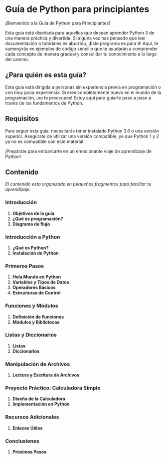 # Guía de Python para principiantes

¡Bienvenido a la Guía de Python para Principiantes!

Esta guía está diseñada para aquellos que desean aprender Python 3 de una manera práctica y divertida. Si alguna vez has pensado que leer documentación o tutoriales es aburrido, ¡Este programa es para ti! Aquí, te sumergirás en ejemplos de código sencillo que te ayudarán a comprender cada concepto de manera gradual y consolidar tu conocimiento a lo largo del camino.


## ¿Para quién es esta guía?

Esta guía está dirigida a personas sin experiencia previa en programación o con muy poca experiencia. Si eres completamente nuevo en el mundo de la programación, ¡no te preocupes! Estoy aquí para guiarte paso a paso a través de los fundamentos de Python.

## Requisitos

Para seguir esta guía, necesitarás tener instalado Python 3.6 o una versión superior. Asegúrate de utilizar una versión compatible, ya que Python 1 y 2 ya no es compatible con este material.

¡Prepárate para embarcarte en un emocionante viaje de aprendizaje de Python!


## Contenido
*El contenido esta organizado en pequeños fragmentos para facilitar tu aprendizaje.*

### Introducción
1. **Objetivos de la guía**
2. **¿Qué es programación?**
3. **Diagrama de flujo**
   
### Introducción a Python
1. **¿Qué es Python?**
2. **Instalación de Python**

### Primeros Pasos
1. **Hola Mundo en Python**
2. **Variables y Tipos de Datos**
3. **Operadores Básicos**
4. **Estructuras de Control**

### Funciones y Módulos
1. **Definición de Funciones**
2. **Módulos y Bibliotecas**

### Listas y Diccionarios
1. **Listas**
2. **Diccionarios**

### Manipulación de Archivos
1. **Lectura y Escritura de Archivos**

### Proyecto Práctico: Calculadora Simple
1. **Diseño de la Calculadora**
2. **Implementación en Python**

### Recursos Adicionales
1. **Enlaces Útiles**

### Conclusiones
1. **Próximos Pasos**
